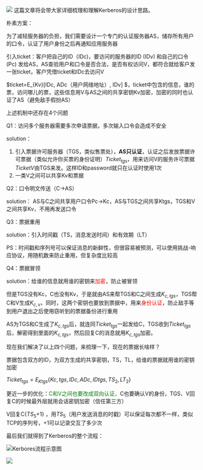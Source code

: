 ![](https://img2023.cnblogs.com/blog/2479098/202302/2479098-20230217153938698-1135980071.png)
这篇文章将会带大家详细梳理和理解Kerberos的设计思路。


朴素方案：

为了减轻服务器的负担，我们需要设计一个专门的认证服务器AS，储存所有用户的口令，认证了用户身份之后再通知应用服务器

引入ticket：客户把自己的ID（IDc)，要访问的服务器的ID (IDv) 和自己的口令 (Pc) 发给AS，AS查验用户和口令是否合法，是否有权访问V，都符合就给客户发一张ticket，客户凭借ticket和IDc去访问V

$ticket=E_{Kv}[IDc, ADc（用户网络地址）, IDv] $，ticket中包含的信息，谁的票，访问哪儿的票，这些信息用V与AS之间的共享密钥Kv加密，加密的同时也认证了AS（避免敌手假扮AS）


上述机制中还存在4个问题

Q1：访问多个服务器需要多次申请票据，多次输入口令会造成不安全

solution：

1. 引入票据许可服务器（TGS，类似售票处），**AS只认证**，认证之后发放票据许可票据（类似允许你买票的身份证明）$Ticket_{tgs}$，用来访问V的服务许可票据$TicketV$由TGS来发。这样ID和password就只在认证时使用1次
2. 一类V之间可以共享Kv和票据



Q2：口令明文传送（C->AS）

solution： AS与C之间共享用户口令Pc->Kc，AS与TGS之间共享Ktgs，TGS和V之间共享Kv，不用再发送口令



Q3：票据重用

solution：引入时间戳（TS，消息发送时间）和有效期（LT）

PS：时间戳和序列号可以保证消息的新鲜性，但很容易被预测，可以使用挑战-响应协议，用随机数来防止重用，但复杂度比较高



Q4：票据冒领

solution：给谁的信息就用谁的密钥来<font color='red'>加密</font>，防止被冒领

但是TGS没有Kc，C也没有Kv，于是就由AS来帮TGS和C之间生成$K_{c,tgs}$，TGS帮C和V生成$K_{c,v}$，同时，这两个密钥也要放到票据中，用来<font color='red'>身份认证</font>，防止敌手等到用户退出之后使用窃听到的票据备份进行重用

AS为TGS和C生成了$K_{c,tgs}$后，就连同$Ticket_{tgs}$一起发给C，TGS收到$Ticket_{tgs}$后，解密得到里面的$K_{c,tgs}$，然后回复C的消息就用$K_{c,tgs}$加密。



现在我们解决了以上四个问题，来梳理一下，现在的票据长啥样？

票据包含双方的ID，为双方生成的共享密钥，TS，TL，给谁的票据就用谁的密钥加密

$Ticket_{tgs}=E_{Ktgs}\{Kc,tgs, IDc, ADc, IDtgs, TS_2, LT_2\}$



更近一步的优化：<font color='green'>C和V之间也要改成双向认证，</font>C也要确认V的身份，TGS、V回复C的时候最外层就用会话密钥加密（信任第三方）

V回复C{$TS_5$+1} ，用$TS_5$（用户发送消息的时戳）可以保证每次都不一样，类似TCP的序列号，+1可以记录交互了多少次

最后我们就得到了Kerberos的整个流程：

![Kerbores流程示意图](https://img2023.cnblogs.com/blog/2479098/202302/2479098-20230217152035100-1506735474.png)

![](https://img2023.cnblogs.com/blog/2479098/202302/2479098-20230217154602340-670668503.png)
